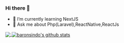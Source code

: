 ### Hi there 👋

<!--
**Ushagour/About_Me** is a ✨ _special_ ✨ repository because its `README.md` (this file) appears on your GitHub profile.

Here are some ideas to get you started:

- - ⚡ Fun fact: Mostly sleeping.
- 📫 How to reach me: ...
- 😄 Pronouns: ...
- 👯 I’m looking to collaborate on ...
- 🤔 I’m looking for help with ...
-->


- 🌱 I’m currently learning NextJS   
- 💬 Ask me about Php(Laravel),ReactNative,ReactJs  


<a href="https://github.com/ouhamzalhss">
  <img align="center" src="https://github-readme-stats.vercel.app/api/top-langs/?username=ushagour&theme=light&hide_langs_below=1" />
</a>
<a href="https://github.com/ouhamzalhss">
 <img align="center" src="https://github-readme-stats.vercel.app/api?username=ushagour&show_icons=true&theme=light&line_height=27" alt="baronsindo's github stats"/>
</a>
